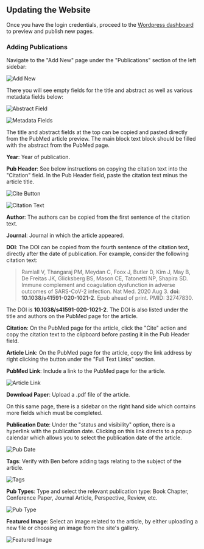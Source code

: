 ## Updating the Website

Once you have the login credentials, proceed to the [Wordpress dashboard](https://glicksberglab.com/wp-admin/index.php) to preview and publish new pages.

### Adding Publications

Navigate to the "Add New" page under the "Publications" section of the left sidebar:

![Add New](addnew.png)

There you will see empty fields for the title and abstract as well as various metadata fields below:

![Abstract Field](abstractfield.png)

![Metadata Fields](metadata.png)

The title and abstract fields at the top can be copied and pasted directly from the PubMed article preview. The main block text block should be filled with the abstract from the PubMed page.

**Year**: Year of publication.

**Pub Header**: See below instructions on copying the citation text into the "Citation" field. In the Pub Header field, paste the citation text minus the article title.

![Cite Button](citebutton.png)

![Citation Text](citationtext.png)

**Author**: The authors can be copied from the first sentence of the citation text.

**Journal**: Journal in which the article appeared.

**DOI**: The DOI can be copied from the fourth sentence of the citation text, directly after the date of publication. For example, consider the following citation text:

> Ramlall V, Thangaraj PM, Meydan C, Foox J, Butler D, Kim J, May B, De Freitas JK, Glicksberg BS, Mason CE, Tatonetti NP, Shapira SD. Immune complement and coagulation dysfunction in adverse outcomes of SARS-CoV-2 infection. Nat Med. 2020 Aug 3. **doi: 10.1038/s41591-020-1021-2**. Epub ahead of print. PMID: 32747830.

The DOI is **10.1038/s41591-020-1021-2**. The DOI is also listed under the title and authors on the PubMed page for the article.

**Citation**: On the PubMed page for the article, click the "Cite" action and copy the citation text to the clipboard before pasting it in the Pub Header field.

**Article Link**: On the PubMed page for the article, copy the link address by right clicking the button under the  "Full Text Links" section.

**PubMed Link**: Include a link to the PubMed page for the article.

![Article Link](articlelink.png)

**Download Paper**: Upload a .pdf file of the article.

On this same page, there is a sidebar on the right hand side which contains more fields which must be completed.

**Publication Date**: Under the "status and visibility" option, there is a hyperlink with the publication date. Clicking on this link directs to a popup calendar which allows you to select the publication date of the article.

![Pub Date](date.png)

**Tags**: Verify with Ben before adding tags relating to the subject of the article.

![Tags](tags.png)

**Pub Types**: Type and select the relevant publication type: Book Chapter, Conference Paper, Journal Article, Perspective, Review, etc.

![Pub Type](pubtype.png)

**Featured Image**: Select an image related to the article, by either uploading a new file or choosing an image from the site's gallery.

![Featured Image](featuredimage.png)
